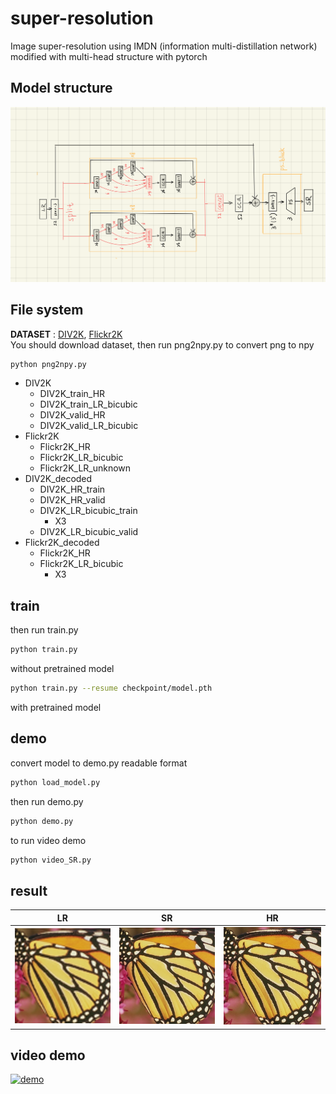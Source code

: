 # super-resolution
Image super-resolution using IMDN (information multi-distillation network) modified with multi-head structure with pytorch 
## Model structure
![Example image](structure.png)
## File system
**DATASET** : [DIV2K](https://data.vision.ee.ethz.ch/cvl/DIV2K/), [Flickr2K](https://cv.snu.ac.kr/research/EDSR/Flickr2K.tar)   
You should download dataset, then run png2npy.py to convert png to npy
```python
python png2npy.py
```
* DIV2K
  * DIV2K_train_HR
  * DIV2K_train_LR_bicubic
  * DIV2K_valid_HR
  * DIV2K_valid_LR_bicubic
* Flickr2K
    * Flickr2K_HR
    * Flickr2K_LR_bicubic
    * Flickr2K_LR_unknown
* DIV2K_decoded
    * DIV2K_HR_train
    * DIV2K_HR_valid
    * DIV2K_LR_bicubic_train
        * X3
    * DIV2K_LR_bicubic_valid
* Flickr2K_decoded
    * Flickr2K_HR
    * Flickr2K_LR_bicubic
        * X3
## train
then run train.py
```bash
python train.py
```
without pretrained model
```bash
python train.py --resume checkpoint/model.pth
```
with pretrained model

## demo
convert model to demo.py readable format
```bash
python load_model.py
```
then run demo.py
```bash
python demo.py 
```
to run video demo
```bash
python video_SR.py
```

## result
| LR | SR | HR |
| ---- | ----- | --- |
|![Example image](Set5/LRbic/butterfly.png)|![Example image](result/butterfly.png) | ![Example image](Set5/original/butterfly.png)  |

## video demo
[![demo](https://img.youtube.com/vi/V3eUNIprdOM/0.jpg)](https://www.youtube.com/watch?v=V3eUNIprdOM)
